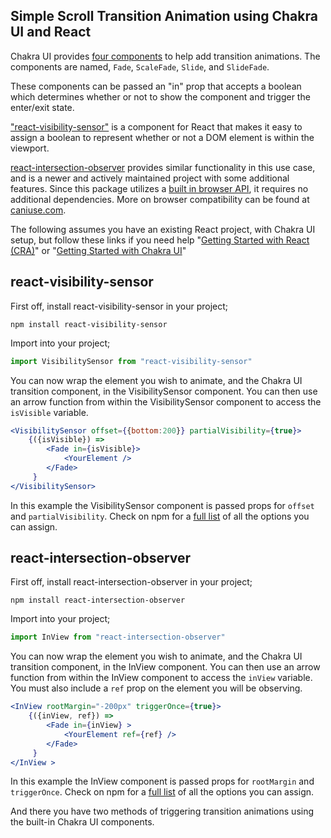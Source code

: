 ## Simple Scroll Transition Animation using Chakra UI and React

Chakra UI provides [four components](https://chakra-ui.com/docs/components/transitions) to help add transition animations. The components are named, `Fade`, `ScaleFade`, `Slide`, and `SlideFade`.

These components can be passed an "in" prop that accepts a boolean which determines whether or not to show the component and trigger the enter/exit state.

["react-visibility-sensor"](https://www.npmjs.com/package/react-visibility-sensor) is a component for React that makes it easy to assign a boolean to represent whether or not a DOM element is within the viewport.

[react-intersection-observer](https://www.npmjs.com/package/react-intersection-observer) provides similar functionality in this use case, and is a newer and actively maintained project with some additional features. Since this package utilizes a [built in browser API](https://developer.mozilla.org/en-US/docs/Web/API/Intersection_Observer_API), it requires no additional dependencies. More on browser compatibility can be found at [caniuse.com](https://caniuse.com/intersectionobserver).

The following assumes you have an existing React project, with Chakra UI setup, but follow these links if you need help "[Getting Started with React (CRA)](https://create-react-app.dev/docs/getting-started/)" or "[Getting Started with Chakra UI](https://chakra-ui.com/docs/getting-started)"

## react-visibility-sensor

 First off, install react-visibility-sensor in your project;

```
npm install react-visibility-sensor
```

Import into your project;

```jsx
import VisibilitySensor from "react-visibility-sensor"
```

You can now wrap the element you wish to animate, and the Chakra UI transition component, in the VisibilitySensor component. You can then use an arrow function from within the VisibilitySensor component to access the `isVisible` variable.

```jsx
<VisibilitySensor offset={{bottom:200}} partialVisibility={true}>
    {({isVisible}) =>
        <Fade in={isVisible}>
            <YourElement />
        </Fade>
     }
</VisibilitySensor>
```
In this example the VisibilitySensor component is passed props for `offset` and `partialVisibility`. Check on npm for a [full list](https://www.npmjs.com/package/react-visibility-sensor#props) of all the options you can assign.

## react-intersection-observer

First off, install react-intersection-observer in your project;

```
npm install react-intersection-observer
```
Import into your project;

```jsx
import InView from "react-intersection-observer"
```
You can now wrap the element you wish to animate, and the Chakra UI transition component, in the InView component. You can then use an arrow function from within the InView component to access the `inView` variable. You must also include a `ref` prop on the element you will be observing.

```jsx
<InView rootMargin="-200px" triggerOnce={true}>
    {({inView, ref}) =>
        <Fade in={inView} >
            <YourElement ref={ref} />
        </Fade>
     }
</InView >
```
In this example the InView component is passed props for `rootMargin` and `triggerOnce`. Check on npm for a [full list](https://www.npmjs.com/package/react-intersection-observer#options) of all the options you can assign.

And there you have two methods of triggering transition animations using the built-in Chakra UI components.



